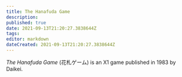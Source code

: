 ```yaml
---
title: The Hanafuda Game
description: 
published: true
date: 2021-09-13T21:20:27.3838644Z 
tags: 
editor: markdown
dateCreated: 2021-09-13T21:20:27.3838644Z
---
```

_The Hanafuda Game_ (<span lang='ja'>花札ゲーム</span>) is an X1 game published in 1983 by Daikei.


